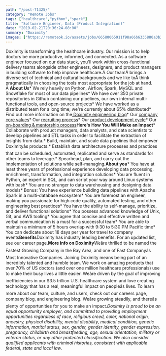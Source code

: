 ```yaml
---
path: "/post-71325/"
category: "Remote Jobs"
tags: ["healthcare","python","spark"]
title: "Software Engineer, Data (Product Integration)"
date: "2019-02-21T20:36:24-08:00"
summary: "Doximity"
images: ["https://remoteok.io/assets/jobs/66580065911f98a66b6335880a3b30961550788584.png"]
---
```


Doximity is transforming the healthcare industry. Our mission is to help doctors be more productive, informed, and connected. As a software engineer focused on our data stack, you'll work within cross-functional delivery teams alongside other engineers, designers, and product managers in building software to help improve healthcare.Â Our teamÂ brings a diverse set of technical and cultural backgrounds and we like toÂ think pragmatically in choosing the tools most appropriate for the job at hand. Â **About Us*** We rely heavily on Python, Airflow, Spark, MySQL and Snowflake for most of our data pipelines* We have over 350 private repositories in Github containing our pipelines, our own internal multi-functional tools, and open-source projects* We have worked as a distributed team for a long time; we're currently about 65% distributed* Find out more information on the[ Doximity engineering blog](https://engineering.doximity.com/)* Our [company core values](https://work.doximity.com/)* Our [recruiting process](https://engineering.doximity.com/articles/engineering-recruitment-process-doximity)* Our [product development cycle](https://engineering.doximity.com/articles/mofo-driven-product-development)* Our [on-boarding & mentorship process](https://engineering.doximity.com/articles/software-engineering-on-boarding-at-doximity)**Here's How You Will Make an Impact*** Collaborate with product managers, data analysts, and data scientists to develop pipelines and ETL tasks in order to facilitate the extraction of insights from data.* Build, maintain, and scale data pipelines that empower Doximityâs products.* Establish data architecture processes and practices that can be scheduled, automated, replicated and serve as standards for other teams to leverage.* Spearhead, plan, and carry out the implementation of solutions while self-managing.**About you*** You have at least three years of professional experience developing data processing, enrichment, transformation, and integration solutions* You are fluent in Python, an expert in SQL, and can script your way around Linux systems with bash* You are no stranger to data warehousing and designing data models* Bonus: You have experience building data pipelines with Apache Spark in a multi-database ecosystem* You are foremost an engineer, making you passionate for high code quality, automated testing, and other engineering best practices* You have the ability to self-manage, prioritize, and deliver functional solutions* You possess advanced knowledge of Unix, Git, and AWS tooling* You agree that concise and effective written and verbal communication is a must for a successful team* You are able to maintain a minimum of 5 hours overlap with 9:30 to 5:30 PM Pacific time* You can dedicate about 18 days per year for travel to company events**Benefits**Doximity has industry leading benefits. For an updated list, see our career page.**More info on Doximity**Weâre thrilled to be named the Fastest Growing Company in the Bay Area, and one of Fast Companyâs Most Innovative Companies. Joining Doximity means being part of an incredibly talented and humble team. We work on amazing products that over 70% of US doctors (and over one million healthcare professionals) use to make their busy lives a little easier. Weâre driven by the goal of improving inefficiencies in our $3.5 trillion U.S. healthcare system and love creating technology that has a real, meaningful impact on peopleâs lives. To learn more about our team, culture, and users, check out our careers page, company blog, and engineering blog. Weâre growing steadily, and thereâs plenty of opportunities for you to make an impact.*Doximity is proud to be an equal opportunity employer, and committed to providing employment opportunities regardless of race, religious creed, color, national origin, ancestry, physical disability, mental disability, medical condition, genetic information, marital status, sex, gender, gender identity, gender expression, pregnancy, childbirth and breastfeeding, age, sexual orientation, military or veteran status, or any other protected classification. We also consider qualified applicants with criminal histories, consistent with applicable federal, state and local law.*
